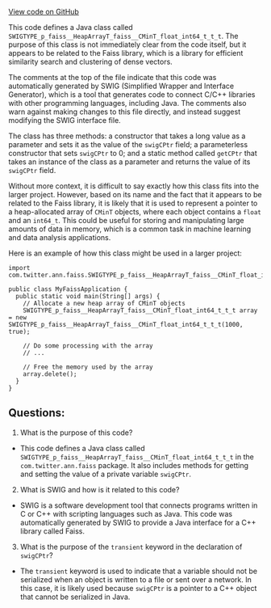 [View code on GitHub](https://github.com/misbahsy/the-algorithm/ann/src/main/java/com/twitter/ann/faiss/swig/SWIGTYPE_p_faiss__HeapArrayT_faiss__CMinT_float_int64_t_t_t.java)

This code defines a Java class called `SWIGTYPE_p_faiss__HeapArrayT_faiss__CMinT_float_int64_t_t_t`. The purpose of this class is not immediately clear from the code itself, but it appears to be related to the Faiss library, which is a library for efficient similarity search and clustering of dense vectors. 

The comments at the top of the file indicate that this code was automatically generated by SWIG (Simplified Wrapper and Interface Generator), which is a tool that generates code to connect C/C++ libraries with other programming languages, including Java. The comments also warn against making changes to this file directly, and instead suggest modifying the SWIG interface file.

The class has three methods: a constructor that takes a long value as a parameter and sets it as the value of the `swigCPtr` field; a parameterless constructor that sets `swigCPtr` to 0; and a static method called `getCPtr` that takes an instance of the class as a parameter and returns the value of its `swigCPtr` field. 

Without more context, it is difficult to say exactly how this class fits into the larger project. However, based on its name and the fact that it appears to be related to the Faiss library, it is likely that it is used to represent a pointer to a heap-allocated array of `CMinT` objects, where each object contains a `float` and an `int64_t`. This could be useful for storing and manipulating large amounts of data in memory, which is a common task in machine learning and data analysis applications. 

Here is an example of how this class might be used in a larger project:

```
import com.twitter.ann.faiss.SWIGTYPE_p_faiss__HeapArrayT_faiss__CMinT_float_int64_t_t_t;

public class MyFaissApplication {
  public static void main(String[] args) {
    // Allocate a new heap array of CMinT objects
    SWIGTYPE_p_faiss__HeapArrayT_faiss__CMinT_float_int64_t_t_t array = new SWIGTYPE_p_faiss__HeapArrayT_faiss__CMinT_float_int64_t_t_t(1000, true);

    // Do some processing with the array
    // ...

    // Free the memory used by the array
    array.delete();
  }
}
```
## Questions: 
 1. What is the purpose of this code?
- This code defines a Java class called `SWIGTYPE_p_faiss__HeapArrayT_faiss__CMinT_float_int64_t_t_t` in the `com.twitter.ann.faiss` package. It also includes methods for getting and setting the value of a private variable `swigCPtr`.

2. What is SWIG and how is it related to this code?
- SWIG is a software development tool that connects programs written in C or C++ with scripting languages such as Java. This code was automatically generated by SWIG to provide a Java interface for a C++ library called Faiss.

3. What is the purpose of the `transient` keyword in the declaration of `swigCPtr`?
- The `transient` keyword is used to indicate that a variable should not be serialized when an object is written to a file or sent over a network. In this case, it is likely used because `swigCPtr` is a pointer to a C++ object that cannot be serialized in Java.